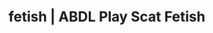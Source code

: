 ---
categories:
- NSFW Art
- Self-Pleasure
- AI Erotica
- Alt Romance
- Scat Fetish
image: /assets/images/1747714157002.jpg
layout: post
schema:
  description: Premium adult content featuring ABDL Play, Scat Fetish. High-quality
    images with provocative themes.
  keywords:
  - Alt Romance
  - ABDL Play
  - Vintage Boudoir
  - Tattooed Beauties
  - Erotic Audiobooks
  - Scat Fetish
  name: 1747714157002 | ABDL Play Scat Fetish
  type: VisualArtwork
seo:
  description: Featured content with premium Scat Fetish, ABDL Play. HD images available.
  keywords: Scat Fetish, ABDL Play
  og_image: /assets/images/1747714157002.jpg
  schema_type: VisualArtwork
tags:
- '#fetish'
- ABDL Play
- Scat Fetish
title: fetish | ABDL Play Scat Fetish
---